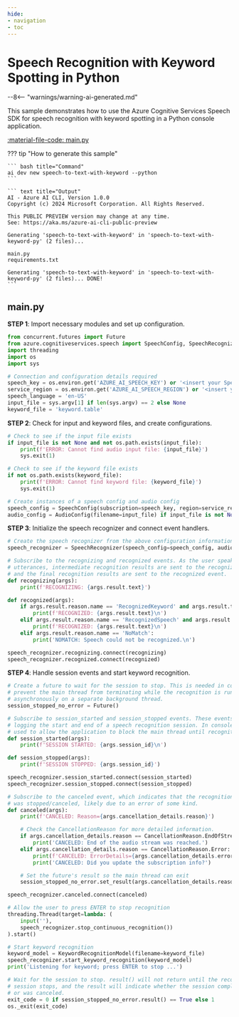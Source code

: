 ```yaml
---
hide:
- navigation
- toc
---
```

# Speech Recognition with Keyword Spotting in Python

--8<-- "warnings/warning-ai-generated.md"

This sample demonstrates how to use the Azure Cognitive Services Speech SDK for speech recognition with keyword spotting in a Python console application.

[:material-file-code: main.py](https://raw.githubusercontent.com/robch/book-of-ai/main/docs/samples/speech-to-text-with-keyword-py/main.py)  

??? tip "How to generate this sample"

    ``` bash title="Command"
    ai dev new speech-to-text-with-keyword --python
    ```

    ``` text title="Output"
    AI - Azure AI CLI, Version 1.0.0
    Copyright (c) 2024 Microsoft Corporation. All Rights Reserved.

    This PUBLIC PREVIEW version may change at any time.
    See: https://aka.ms/azure-ai-cli-public-preview

    Generating 'speech-to-text-with-keyword' in 'speech-to-text-with-keyword-py' (2 files)...

    main.py
    requirements.txt

    Generating 'speech-to-text-with-keyword' in 'speech-to-text-with-keyword-py' (2 files)... DONE!
    ```


## main.py

**STEP 1**: Import necessary modules and set up configuration.

``` python title="main.py"
from concurrent.futures import Future
from azure.cognitiveservices.speech import SpeechConfig, SpeechRecognizer, AudioConfig, KeywordRecognitionModel, CancellationReason
import threading
import os
import sys

# Connection and configuration details required
speech_key = os.environ.get('AZURE_AI_SPEECH_KEY') or '<insert your Speech Service API key here>'
service_region = os.environ.get('AZURE_AI_SPEECH_REGION') or '<insert your Speech Service region here>'
speech_language = 'en-US'
input_file = sys.argv[1] if len(sys.argv) == 2 else None
keyword_file = 'keyword.table'
```

**STEP 2**: Check for input and keyword files, and create configurations.

``` python title="main.py"
# Check to see if the input file exists
if input_file is not None and not os.path.exists(input_file):
    print(f'ERROR: Cannot find audio input file: {input_file}')
    sys.exit(1)

# Check to see if the keyword file exists
if not os.path.exists(keyword_file):
    print(f'ERROR: Cannot find keyword file: {keyword_file}')
    sys.exit(1)

# Create instances of a speech config and audio config
speech_config = SpeechConfig(subscription=speech_key, region=service_region, speech_recognition_language=speech_language)
audio_config = AudioConfig(filename=input_file) if input_file is not None else AudioConfig(use_default_microphone=True)
```

**STEP 3**: Initialize the speech recognizer and connect event handlers.

``` python title="main.py"
# Create the speech recognizer from the above configuration information
speech_recognizer = SpeechRecognizer(speech_config=speech_config, audio_config=audio_config)

# Subscribe to the recognizing and recognized events. As the user speaks individual
# utterances, intermediate recognition results are sent to the recognizing event,
# and the final recognition results are sent to the recognized event.
def recognizing(args):
    print(f'RECOGNIZING: {args.result.text}')

def recognized(args):
    if args.result.reason.name == 'RecognizedKeyword' and args.result.text != '':
        print(f'RECOGNIZED: {args.result.text}\n')
    elif args.result.reason.name == 'RecognizedSpeech' and args.result.text != '':
        print(f'RECOGNIZED: {args.result.text}\n')
    elif args.result.reason.name == 'NoMatch':
        print('NOMATCH: Speech could not be recognized.\n')

speech_recognizer.recognizing.connect(recognizing)
speech_recognizer.recognized.connect(recognized)
```

**STEP 4**: Handle session events and start keyword recognition.

``` python title="main.py"
# Create a future to wait for the session to stop. This is needed in console apps to
# prevent the main thread from terminating while the recognition is running
# asynchronously on a separate background thread.
session_stopped_no_error = Future()

# Subscribe to session_started and session_stopped events. These events are useful for
# logging the start and end of a speech recognition session. In console apps, this is
# used to allow the application to block the main thread until recognition is complete.
def session_started(args):
    print(f'SESSION STARTED: {args.session_id}\n')

def session_stopped(args):
    print(f'SESSION STOPPED: {args.session_id}')

speech_recognizer.session_started.connect(session_started)
speech_recognizer.session_stopped.connect(session_stopped)

# Subscribe to the canceled event, which indicates that the recognition operation
# was stopped/canceled, likely due to an error of some kind.
def canceled(args):
    print(f'CANCELED: Reason={args.cancellation_details.reason}')

    # Check the CancellationReason for more detailed information.
    if args.cancellation_details.reason == CancellationReason.EndOfStream:
        print('CANCELED: End of the audio stream was reached.')
    elif args.cancellation_details.reason == CancellationReason.Error:
        print(f'CANCELED: ErrorDetails={args.cancellation_details.error_details}')
        print('CANCELED: Did you update the subscription info?')

    # Set the future's result so the main thread can exit
    session_stopped_no_error.set_result(args.cancellation_details.reason != CancellationReason.Error)

speech_recognizer.canceled.connect(canceled)

# Allow the user to press ENTER to stop recognition
threading.Thread(target=lambda: (
    input(''),
    speech_recognizer.stop_continuous_recognition())
).start()

# Start keyword recognition
keyword_model = KeywordRecognitionModel(filename=keyword_file)
speech_recognizer.start_keyword_recognition(keyword_model)
print('Listening for keyword; press ENTER to stop ...')

# Wait for the session to stop. result() will not return until the recognition
# session stops, and the result will indicate whether the session completed
# or was canceled.
exit_code = 0 if session_stopped_no_error.result() == True else 1
os._exit(exit_code)
```